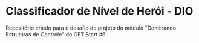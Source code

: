 # Classificador de Nível de Herói - DIO

Repositório criado para o desafio de projeto do módulo "Dominando Estruturas de Controle" do GFT Start #6.
